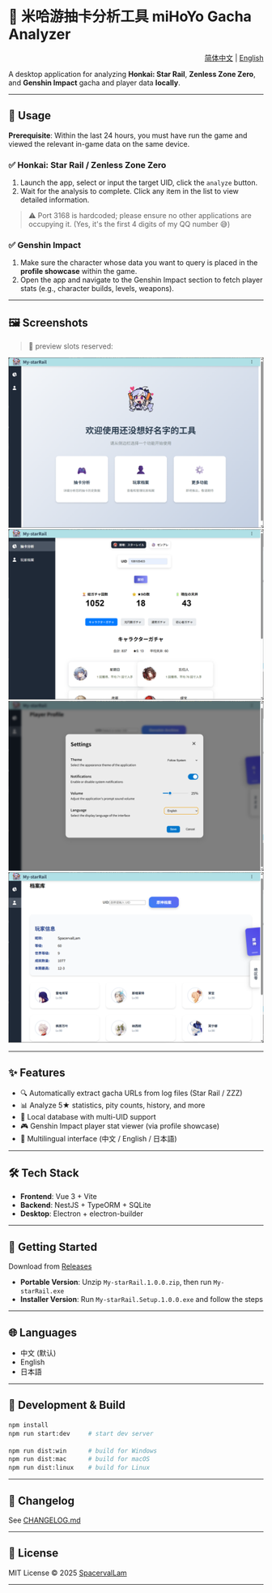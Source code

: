 # 🌠 米哈游抽卡分析工具 miHoYo Gacha Analyzer

<div align="right">
  <a href="README.zh-CN.md">简体中文</a> | <a href="README.md">English</a>
</div>

A desktop application for analyzing **Honkai: Star Rail**, **Zenless Zone Zero**, and **Genshin Impact** gacha and player data **locally**.

---

## 📖 Usage

**Prerequisite**: Within the last 24 hours, you must have run the game and viewed the relevant in-game data on the same device.

### ✅ Honkai: Star Rail / Zenless Zone Zero

1. Launch the app, select or input the target UID, click the `analyze` button.
2. Wait for the analysis to complete. Click any item in the list to view detailed information.

> ⚠️ Port 3168 is hardcoded; please ensure no other applications are occupying it.
> (Yes, it's the first 4 digits of my QQ number 😅)

### ✅ Genshin Impact

1. Make sure the character whose data you want to query is placed in the **profile showcase** within the game.
2. Open the app and navigate to the Genshin Impact section to fetch player stats (e.g., character builds, levels, weapons).

---

## 🖼️ Screenshots

> 📸 preview slots reserved:

![Screenshot 1](docs/screenshot1.png)
![Screenshot 2](docs/screenshot2.png)
![Screenshot 3](docs/screenshot3.png) 
![Screenshot 4](docs/screenshot4.png) 

---

## ✨ Features

* 🔍 Automatically extract gacha URLs from log files (Star Rail / ZZZ)
* 📊 Analyze 5★ statistics, pity counts, history, and more
* 📁 Local database with multi-UID support
* 🎮 Genshin Impact player stat viewer (via profile showcase)
* 💬 Multilingual interface (中文 / English / 日本語)

---

## 🛠️ Tech Stack

* **Frontend**: Vue 3 + Vite
* **Backend**: NestJS + TypeORM + SQLite
* **Desktop**: Electron + electron-builder

---

## 🚀 Getting Started

Download from [Releases](https://github.com/SpacervalLam/StarRail-toolkit/releases)

* **Portable Version**: Unzip `My-starRail.1.0.0.zip`, then run `My-starRail.exe`
* **Installer Version**: Run `My-starRail.Setup.1.0.0.exe` and follow the steps

---

## 🌐 Languages

* 中文 (默认)
* English
* 日本語

---

## 🧩 Development & Build

```bash
npm install
npm run start:dev     # start dev server

npm run dist:win      # build for Windows
npm run dist:mac      # build for macOS
npm run dist:linux    # build for Linux
```

---

## 📝 Changelog

See [CHANGELOG.md](./CHANGELOG.md)

---

## 📄 License

MIT License © 2025 [SpacervalLam](https://github.com/SpacervalLam/StarRail-toolkit/blob/main/LICENSE)

---
